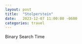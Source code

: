 ```yaml
---
layout: post
title:  "Stolperstein"
date:   2023-12-07 11:00:00 -0600
categories: travel
---
```

Binary Search Time
